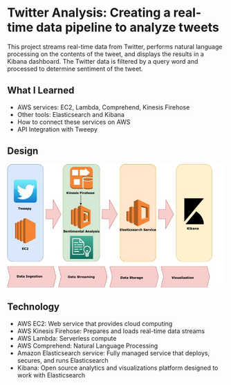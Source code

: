 # Twitter Analysis: Creating a real-time data pipeline to analyze tweets

This project streams real-time data from Twitter, performs natural language processing on the contents of the tweet, and displays 
the results in a Kibana dashboard. The Twitter data is filtered by a query word and processed to determine sentiment of the tweet.

## What I Learned
- AWS services: EC2, Lambda, Comprehend, Kinesis Firehose
- Other tools: Elasticsearch and Kibana
- How to connect these services on AWS
- API Integration with Tweepy

## Design

![Design](docs/images/design.jpg)

## Technology

- AWS EC2: Web service that provides cloud computing
- AWS Kinesis Firehose: Prepares and loads real-time data streams 
- AWS Lambda: Serverless compute
- AWS Comprehend: Natural Language Processing 
- Amazon Elasticsearch service: Fully managed service that deploys, secures, and runs Elasticsearch
- Kibana: Open source analytics and visualizations platform designed to work with Elasticsearch




